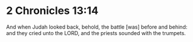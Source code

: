 # 2 Chronicles 13:14

And when Judah looked back, behold, the battle [was] before and behind: and they cried unto the LORD, and the priests sounded with the trumpets.